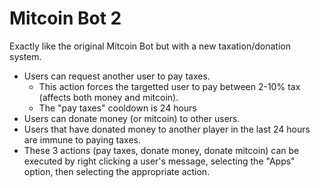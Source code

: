 # Mitcoin Bot 2

Exactly like the original Mitcoin Bot but with a new taxation/donation system.

- Users can request another user to pay taxes. 
  - This action forces the targetted user to pay between 2-10% tax (affects both money and mitcoin).
  - The "pay taxes" cooldown is 24 hours
- Users can donate money (or mitcoin) to other users.
- Users that have donated money to another player in the last 24 hours are immune to paying taxes.
- These 3 actions (pay taxes, donate money, donate mitcoin) can be executed by right clicking a user's message, selecting the "Apps" option, then selecting the appropriate action.